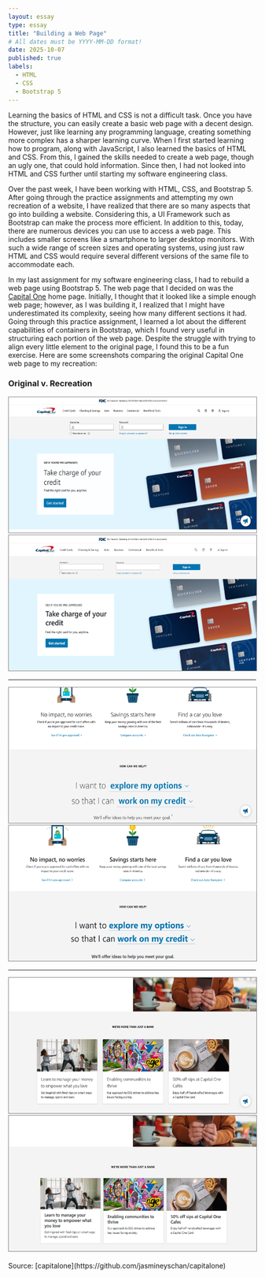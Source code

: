 ```yaml
---
layout: essay
type: essay
title: "Building a Web Page"
# All dates must be YYYY-MM-DD format!
date: 2025-10-07
published: true
labels:
  - HTML
  - CSS
  - Bootstrap 5
---
```


Learning the basics of HTML and CSS is not a difficult task. Once you have the structure, you can easily create a basic web page with a decent design. However, just like learning any programming language, creating something more complex has a sharper learning curve. When I first started learning how to program, along with JavaScript, I also learned the basics of HTML and CSS. From this, I gained the skills needed to create a web page, though an ugly one, that could hold information. Since then, I had not looked into HTML and CSS further until starting my software engineering class.

Over the past week, I have been working with HTML, CSS, and Bootstrap 5. After going through the practice assignments and attempting my own recreation of a website, I have realized that there are so many aspects that go into building a website. Considering this, a UI Framework such as Bootstrap can make the process more efficient. In addition to this, today, there are numerous devices you can use to access a web page. This includes smaller screens like a smartphone to larger desktop monitors. With such a wide range of screen sizes and operating systems, using just raw HTML and CSS would require several different versions of the same file to accommodate each. 

In my last assignment for my software engineering class, I had to rebuild a web page using Bootstrap 5. The web page that I decided on was the [Capital One](https://www.capitalone.com/) home page. Initially, I thought that it looked like a simple enough web page; however, as I was building it, I realized that I might have underestimated its complexity, seeing how many different sections it had. Going through this practice assignment, I learned a lot about the different capabilities of containers in Bootstrap, which I found very useful in structuring each portion of the web page. Despite the struggle with trying to align every little element to the original page, I found this to be a fun exercise. Here are some screenshots comparing the original Capital One web page to my recreation:

<div class="text-center">
  <h3>Original v. Recreation</h3>
  <div class="pe-4"><img height="275px" src="../img/webpage/original1.png" style="border: 1px solid gray;"></div>
  <img height="275px" src="../img/webpage/recreation1.png" style="border: 1px solid gray;">
  <hr>
  <div class="pe-4"><img height="275px" src="../img/webpage/original2.png" style="border: 1px solid gray;"></div>
  <img height="275px" src="../img/webpage/recreation2.png" style="border: 1px solid gray;">
  <hr>
  <div class="pe-4"><img height="275px" src="../img/webpage/original3.png" style="border: 1px solid gray;"></div>
  <img height="275px" src="../img/webpage/recreation3.png" style="border: 1px solid gray;">
</div>

<br>
Source: [capitalone](https://github.com/jasmineyschan/capitalone)